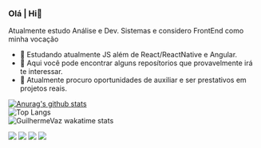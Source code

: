 
### Olá | Hi👋
Atualmente estudo Análise e Dev. Sistemas e considero FrontEnd como minha vocação
- 🔭 Estudando atualmente JS além de React/ReactNative e Angular.
- 🌱 Aqui você pode encontrar alguns reposítorios que provavelmente irá te interessar.
- 🤝 Atualmente procuro oportunidades de auxiliar e ser prestativos em projetos reais. 

[![Anurag's github stats](https://github-readme-stats.vercel.app/api?username=GuilhermeVazz)](https://github.com/GuilhermeVazz/github-readme-stats)<br>
![Top Langs](https://github-readme-stats.vercel.app/api/top-langs/?username=GuilhermeVazz)<br>
![GuilhermeVaz wakatime stats](https://github-readme-stats.vercel.app/api/wakatime?username=GuilhermeVaz)

[<img src="https://img.shields.io/badge/twitter-%231DA1F2.svg?&style=for-the-badge&logo=twitter&logoColor=white" />](https://twitter.com/USERNAME) [<img src="https://img.shields.io/badge/linkedin-%230077B5.svg?&style=for-the-badge&logo=linkedin&logoColor=white" />](https://www.linkedin.com/in/guilherme-vaz-aa0a66197/) [<img src = "https://img.shields.io/badge/instagram-%23E4405F.svg?&style=for-the-badge&logo=instagram&logoColor=white">](https://www.instagram.com/ohsilex/) [<img src = "https://img.shields.io/badge/facebook-%231877F2.svg?&style=for-the-badge&logo=facebook&logoColor=white">](https://www.facebook.com/USERNAME)
